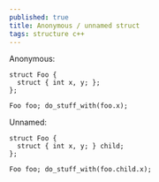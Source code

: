 ```yaml
---
published: true
title: Anonymous / unnamed struct
tags: structure c++
---
```


Anonymous:

    struct Foo {
      struct { int x, y; };
    };

    Foo foo; do_stuff_with(foo.x);

Unnamed:

    struct Foo {
      struct { int x, y; } child;
    };

    Foo foo; do_stuff_with(foo.child.x);

